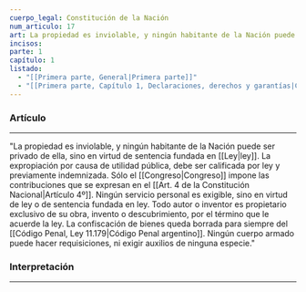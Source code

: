 ```yaml
---
cuerpo_legal: Constitución de la Nación
num_articulo: 17
art: La propiedad es inviolable, y ningún habitante de la Nación puede ser privado de ella, sino en virtud de sentencia fundada en ley. La expropiación por causa de utilidad pública, debe ser calificada por ley y previamente indemnizada. Sólo el Congreso impone las contribuciones que se expresan en el Artículo 4º. Ningún servicio personal es exigible, sino en virtud de ley o de sentencia fundada en ley. Todo autor o inventor es propietario exclusivo de su obra, invento o descubrimiento, por el término que le acuerde la ley. La confiscación de bienes queda borrada para siempre del Código Penal argentino. Ningún cuerpo armado puede hacer requisiciones, ni exigir auxilios de ninguna especie.
incisos: 
parte: 1
capítulo: 1
listado:
  - "[[Primera parte, General|Primera parte]]"
  - "[[Primera parte, Capítulo 1, Declaraciones, derechos y garantías|Capítulo 1]]"
---
```

### Artículo
---
"La propiedad es inviolable, y ningún habitante de la Nación puede ser privado de ella, sino en virtud de sentencia fundada en [[Ley|ley]]. La expropiación por causa de utilidad pública, debe ser calificada por ley y previamente indemnizada. Sólo el [[Congreso|Congreso]] impone las contribuciones que se expresan en el [[Art. 4 de la Constitución Nacional|Artículo 4º]]. Ningún servicio personal es exigible, sino en virtud de ley o de sentencia fundada en ley. Todo autor o inventor es propietario exclusivo de su obra, invento o descubrimiento, por el término que le acuerde la ley. La confiscación de bienes queda borrada para siempre del [[Código Penal, Ley 11.179|Código Penal argentino]]. Ningún cuerpo armado puede hacer requisiciones, ni exigir auxilios de ninguna especie."


### Interpretación
---


